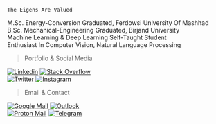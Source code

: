 ```
The Eigens Are Valued
```
M.Sc. Energy-Conversion Graduated, Ferdowsi University Of Mashhad\
B.Sc. Mechanical-Engineering Graduated, Birjand University\
Machine Learning & Deep Learning Self-Taught Student\
Enthusiast In Computer Vision, Natural Language Processing


> Portfolio & Social Media

[![Linkedin](https://img.shields.io/badge/LinkedIn-%230a66c2.svg?&style=flat&logo=LinkedIn&logoColor=white)](https://www.linkedin.com/in/soroushmirzaei/)
[![Stack Overflow](https://img.shields.io/badge/Stack%20Overflow-%23f25100.svg?&style=flat&logo=StackOverflow&logoColor=white)](https://stackoverflow.com/users/19121443)\
[![Twitter](https://img.shields.io/badge/Twitter-%231da1f2.svg?&style=flat&logo=Twitter&logoColor=white)](https://twitter.com/sydsrsmrz)
[![Instagram](https://img.shields.io/badge/Instagram-%23cf004b.svg?&style=flat&logo=Instagram&logoColor=white)](https://instagram.com/sydsrsmrz)

> Email & Contact

[![Google Mail](https://img.shields.io/badge/Google%20Mail-%23bb201d.svg?&style=flat&logo=Gmail&logoColor=white)](mailto:soroushseyyedmirzaei@gmail.com)
[![Outlook](https://img.shields.io/badge/Microsoft%20Outlook-%23016bbb.svg?&style=flat&logo=microsoft&logoColor=white)](mailto:seyyedsoroushmirzaei@outlook.com)\
[![Proton Mail](https://img.shields.io/badge/Proton%20Mail-%236746f2.svg?&style=flat&logo=ProtonMail&logoColor=white)](mailto:seyyedsoroushmirzaei@protonmail.com)
[![Telegram](https://img.shields.io/badge/Telegram-%23239bd6.svg?&style=flat&logo=Telegram&logoColor=white)](https://telegram.me/sydsrsmrz)
